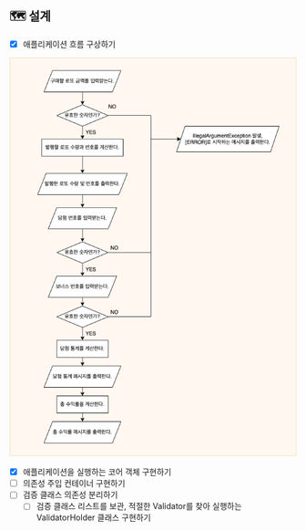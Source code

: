 ## 🗺 설계
* [x] 애플리케이션 흐름 구상하기

![](application-flow-blueprint.png)

* [x] 애플리케이션을 실행하는 코어 객체 구현하기
* [ ] 의존성 주입 컨테이너 구현하기
* [ ] 검증 클래스 의존성 분리하기
  * [ ] 검증 클래스 리스트를 보관, 적절한 Validator를 찾아 실행하는 ValidatorHolder 클래스 구현하기